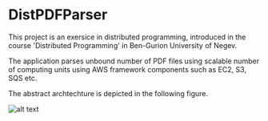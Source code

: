 # DistPDFParser
This project is an exersice in distributed programming, introduced in the course 'Distributed Programming' in Ben-Gurion University of Negev.

The application parses unbound number of PDF files using scalable number of computing units using AWS framework components such as EC2, S3, SQS etc.

The abstract archtechture is depicted in the following figure.

![alt text](https://github.com/rotba/DistPDFParser/blob/[branch]/arch.jpg?raw=true)
